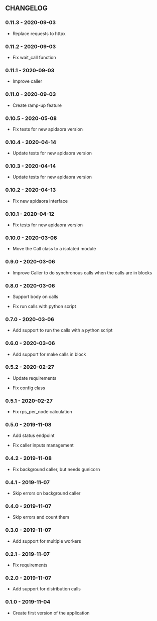 ## CHANGELOG

### 0.11.3 - 2020-09-03

 - Replace requests to httpx

### 0.11.2 - 2020-09-03

 - Fix wait_call function

### 0.11.1 - 2020-09-03

 - Improve caller

### 0.11.0 - 2020-09-03

 - Create ramp-up feature

### 0.10.5 - 2020-05-08

 - Fix tests for new apidaora version

### 0.10.4 - 2020-04-14

 - Update tests for new apidaora version

### 0.10.3 - 2020-04-14

 - Update tests for new apidaora version

### 0.10.2 - 2020-04-13

 - Fix new apidaora interface

### 0.10.1 - 2020-04-12

 - Fix tests for new apidaora version

### 0.10.0 - 2020-03-06

 - Move the Call class to a isolated module

### 0.9.0 - 2020-03-06

 - Improve Caller to do synchronous calls when the calls are in blocks

### 0.8.0 - 2020-03-06

 - Support body on calls

 - Fix run calls with python script

### 0.7.0 - 2020-03-06

 - Add support to run the calls with a python script

### 0.6.0 - 2020-03-06

 - Add support for make calls in block

### 0.5.2 - 2020-02-27

 - Update requirements

 - Fix config class

### 0.5.1 - 2020-02-27

 - Fix rps_per_node calculation

### 0.5.0 - 2019-11-08

 - Add status endpoint

 - Fix caller inputs management

### 0.4.2 - 2019-11-08

 - Fix background caller, but needs gunicorn

### 0.4.1 - 2019-11-07

 - Skip errors on background caller

### 0.4.0 - 2019-11-07

 - Skip errors and count them

### 0.3.0 - 2019-11-07

 - Add support for multiple workers

### 0.2.1 - 2019-11-07

 - Fix requirements

### 0.2.0 - 2019-11-07

 - Add support for distribution calls

### 0.1.0 - 2019-11-04

 - Create first version of the application
